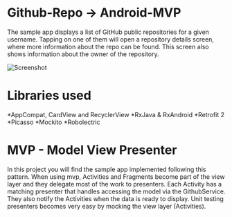 # Github-Repo -> Android-MVP

The sample app displays a list of GitHub public repositories for a given username. Tapping on one of them will open a repository details screen, where more information about the repo can be found. This screen also shows information about the owner of the repository.

![Screenshot](https://github.com/sinhaDroid/GithubRepo-Android-MVP/Screenshot_1480329510.png?raw=true "MAIN SCREEN")

# Libraries used
*AppCompat, CardView and RecyclerView
*RxJava & RxAndroid
*Retrofit 2
*Picasso
*Mockito
*Robolectric

# MVP - Model View Presenter
In this project you will find the sample app implemented following this pattern. When using mvp, Activities and Fragments become part of the view layer and they delegate most of the work to presenters. Each Activity has a matching presenter that handles accessing the model via the GithubService. They also notify the Activities when the data is ready to display. Unit testing presenters becomes very easy by mocking the view layer (Activities).

